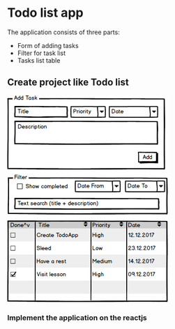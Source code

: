 # Todo list app

The application consists of three parts:

* Form of adding tasks
* Filter for task list
* Tasks list table

## Create project like Todo list

![Todo List](TodoApp.png)

### Implement the application on the reactjs
